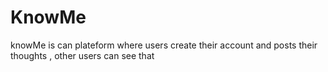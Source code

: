 # KnowMe
knowMe is can plateform where users create their account and posts their thoughts , other users can see that 
